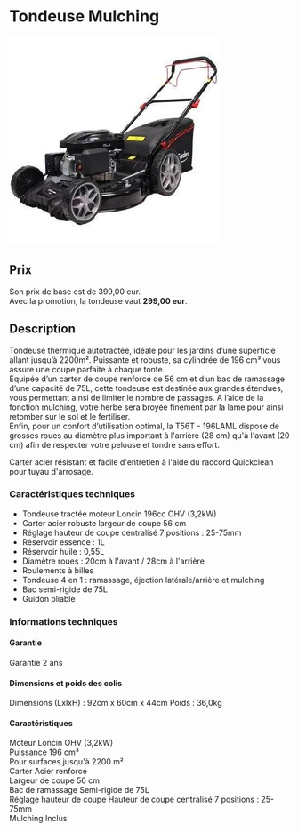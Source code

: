 # Tondeuse Mulching

![Tondeuse mulching](ressources/tondeuse_mulching.jpeg)

## Prix

Son prix de base est de 399,00 eur.  
Avec la promotion, la tondeuse vaut **299,00 eur**.

## Description

Tondeuse thermique autotractée, idéale pour les jardins d’une superficie allant jusqu’à 2200m². Puissante et robuste, sa cylindrée de 196 cm³ vous assure une coupe parfaite à chaque tonte.  
Equipée d’un carter de coupe renforcé de 56 cm et d’un bac de ramassage d’une capacité de 75L, cette tondeuse est destinée aux grandes étendues, vous permettant ainsi de limiter le nombre de passages. A l’aide de la fonction mulching, votre herbe sera broyée finement par la lame pour ainsi retomber sur le sol et le fertiliser.  
Enfin, pour un confort d’utilisation optimal, la T56T - 196LAML dispose de grosses roues au diamètre plus important à l'arrière (28 cm) qu'à l'avant (20 cm) afin de respecter votre pelouse et tondre sans effort.

Carter acier résistant et facile d'entretien à l'aide du raccord Quickclean pour tuyau d'arrosage.

### Caractéristiques techniques

* Tondeuse tractée moteur Loncin 196cc OHV (3,2kW)
* Carter acier robuste largeur de coupe 56 cm
* Réglage hauteur de coupe centralisé 7 positions : 25-75mm
* Réservoir essence : 1L
* Réservoir huile : 0,55L
* Diamètre roues : 20cm à l'avant / 28cm à l'arrière
* Roulements à billes
* Tondeuse 4 en 1 : ramassage, éjection latérale/arrière et mulching
* Bac semi-rigide de 75L
* Guidon pliable

### Informations techniques

#### Garantie
Garantie 2 ans

#### Dimensions et poids des colis
Dimensions (LxlxH) : 92cm x 60cm x 44cm
Poids : 36,0kg

#### Caractéristiques
Moteur Loncin OHV (3,2kW)  
Puissance 196 cm³  
Pour surfaces jusqu'à 2200 m²  
Carter Acier renforcé  
Largeur de coupe 56 cm  
Bac de ramassage Semi-rigide de 75L  
Réglage hauteur de coupe Hauteur de coupe centralisé 7 positions : 25-75mm  
Mulching Inclus
